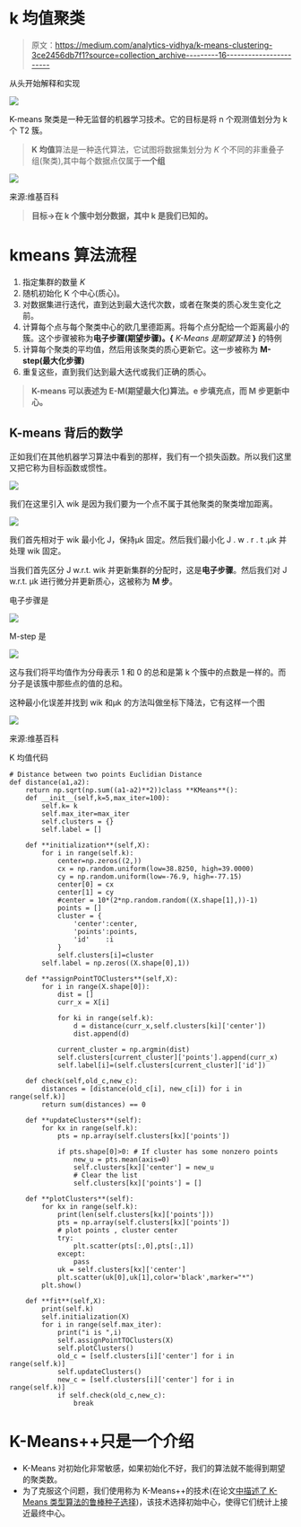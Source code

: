 # k 均值聚类

> 原文：<https://medium.com/analytics-vidhya/k-means-clustering-3ce2456db7f1?source=collection_archive---------16----------------------->

从头开始解释和实现

![](img/0075dd92a8019a4c5b0e91defce71c2c.png)

K-means 聚类是一种无监督的机器学习技术。它的目标是将 n 个观测值划分为 k 个 T2 簇。

> **K 均值**算法是一种迭代算法，它试图将数据集划分为 *K* 个不同的非重叠子组(聚类),其中每个数据点仅属于**一个组**

![](img/68e8b2771b55a98cab1478fdb9446e69.png)

来源:维基百科

> **目标→在 k 个簇中划分数据，其中 k 是我们已知的。**

# kmeans 算法流程

1.  指定集群的数量 *K*
2.  随机初始化 K 个中心(质心)。
3.  对数据集进行迭代，直到达到最大迭代次数，或者在聚类的质心发生变化之前。
4.  计算每个点与每个聚类中心的欧几里德距离。将每个点分配给一个距离最小的簇。这个步骤被称为**电子步骤(期望步骤)。{** *K-Means 是期望算法* **}** 的特例
5.  计算每个聚类的平均值，然后用该聚类的质心更新它。这一步被称为 **M-step(最大化步骤)**
6.  重复这些，直到我们达到最大迭代或我们正确的质心。

> **K-means 可以表述为 E-M(期望最大化)算法。e 步填充点，而 M 步更新中心。**

## K-means 背后的数学

正如我们在其他机器学习算法中看到的那样，我们有一个损失函数。所以我们这里又把它称为目标函数或惯性。

![](img/b217573ae063b1f8d43b013a0fca9918.png)

我们在这里引入 wik 是因为我们要为一个点不属于其他聚类的聚类增加距离。

![](img/3ba2bda6b5857117411a856a1b44507e.png)

我们首先相对于 wik 最小化 J，保持μk 固定。然后我们最小化 J . w . r . t .μk 并处理 wik 固定。

当我们首先区分 J w.r.t. wik 并更新集群的分配时，这是**电子步骤**。然后我们对 J w.r.t. μk 进行微分并更新质心，这被称为 **M 步**。

电子步骤是

![](img/bffe95754c3160cd6d702bad11c0b50c.png)

M-step 是

![](img/182cfd7acf1b01d229a19d6e04487db9.png)

这与我们将平均值作为分母表示 1 和 0 的总和是第 k 个簇中的点数是一样的。而分子是该簇中那些点的值的总和。

这种最小化误差并找到 wik 和μk 的方法叫做坐标下降法，它有这样一个图

![](img/fae0e708a74e85885036528d04fb521c.png)

来源:维基百科

K 均值代码

```
# Distance between two points Euclidian Distance
def distance(a1,a2):
    return np.sqrt(np.sum((a1-a2)**2))class **KMeans**():
    def __init__(self,k=5,max_iter=100):
        self.k= k
        self.max_iter=max_iter
        self.clusters = {}
        self.label = []

    def **initialization**(self,X):
        for i in range(self.k):
            center=np.zeros((2,))
            cx = np.random.uniform(low=38.8250, high=39.0000)
            cy = np.random.uniform(low=-76.9, high=-77.15)
            center[0] = cx
            center[1] = cy
            #center = 10*(2*np.random.random((X.shape[1],))-1)
            points = []
            cluster = {
                'center':center,
                'points':points,
                'id'    :i
            }
            self.clusters[i]=cluster
        self.label = np.zeros((X.shape[0],1))

    def **assignPointTOClusters**(self,X):
        for i in range(X.shape[0]):
            dist = []
            curr_x = X[i]

            for ki in range(self.k):
                d = distance(curr_x,self.clusters[ki]['center'])
                dist.append(d)

            current_cluster = np.argmin(dist)
            self.clusters[current_cluster]['points'].append(curr_x)
            self.label[i]=(self.clusters[current_cluster]['id'])

    def check(self,old_c,new_c):
        distances = [distance(old_c[i], new_c[i]) for i in range(self.k)]
        return sum(distances) == 0

    def **updateClusters**(self):
        for kx in range(self.k):
            pts = np.array(self.clusters[kx]['points'])

            if pts.shape[0]>0: # If cluster has some nonzero points
                new_u = pts.mean(axis=0)
                self.clusters[kx]['center'] = new_u
                # Clear the list
                self.clusters[kx]['points'] = []

    def **plotClusters**(self):
        for kx in range(self.k):
            print(len(self.clusters[kx]['points']))
            pts = np.array(self.clusters[kx]['points'])
            # plot points , cluster center
            try:
                plt.scatter(pts[:,0],pts[:,1])
            except:
                pass
            uk = self.clusters[kx]['center']
            plt.scatter(uk[0],uk[1],color='black',marker="*")
        plt.show()

    def **fit**(self,X):
        print(self.k)
        self.initialization(X)
        for i in range(self.max_iter):
            print("i is ",i)
            self.assignPointTOClusters(X)
            self.plotClusters()
            old_c = [self.clusters[i]['center'] for i in range(self.k)]
            self.updateClusters()
            new_c = [self.clusters[i]['center'] for i in range(self.k)]
            if self.check(old_c,new_c):
                break
```

# K-Means++只是一个介绍

*   K-Means 对初始化非常敏感，如果初始化不好，我们的算法就不能得到期望的聚类数。
*   为了克服这个问题，我们使用称为 K-Means++的技术(在论文[中描述了 K-Means 类型算法的鲁棒种子选择](https://arxiv.org/abs/1202.1585))，该技术选择初始中心，使得它们统计上接近最终中心。